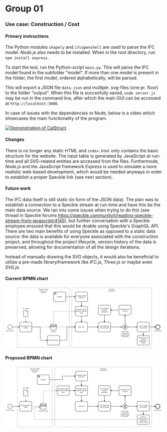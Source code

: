 # Group 01 
### Use case: Construction / Cost
#### Primary instructions
The Python modules `shapely` and `ifcopenshell` are used to parse the IFC model. *Node.js* also needs to be installed. When in the root directory, run 
`npm install express`.

To start the tool, run the Python-script `main.py`. This will parse the IFC model found in the subfolder "model". If more than one model is present in the folder, the first model, ordered alphabetically, will be parsed.

This will export a JSON file `data.json` and mulitple .svg-files (one pr. floor) to the folder "output". When this file is succesfully saved, `node server.js` may be run in the command line, after which the main GUI can be accessed at `http://localhost:3000`.

In case of issues with the dependencies or Node, below is a video which showcases the main functionality of the program.

[![Demonstration of CalStruct](https://img.youtube.com/vi/emO_JC1hGnY/0.jpg)](https://www.youtube.com/watch?v=emO_JC1hGnY)


#### Changes
There is no longer any static HTML and `index.html` only contains the basic structure for the website. The input table is generated by JavaScript at run-time and all SVG-related entities are accessed from the files. Furthermode, *Node.js* and the JavaScript framework *Express* is used to simulate a more realistic web-based development, which would be needed anyways in order to establish a proper Speckle link (see next section).

#### Future work
The IFC data itself is still static (in form of the JSON data). The plan was to establish a connection to a Speckle stream at run-time and have this be the main data source. We ran into some issues when trying to do this (see thread in Speckle forums https://speckle.community/t/reading-speckle-stream-from-javascript/4145), but further conversation with a Speckle employee ensured that this would be doable using Speckle's GraphQL API. There are two main benefits of using Speckle as opposed to a static data source: the data is available for everyone associated with the construction project, and throughout the project lifecycle, version history of the data is preserved, allowing for documentation of all the design iterations.


 Instead of manually drawing the SVG objects, it would also be beneficial to utilize a pre-made library/framework like *IFC.js*, *Three.js* or maybe even *SVG.js*.


#### Current BPMN chart
<img src=" diagrams/current.svg ">

#### Proposed BPMN chart
<img src=" diagrams/proposed.svg ">